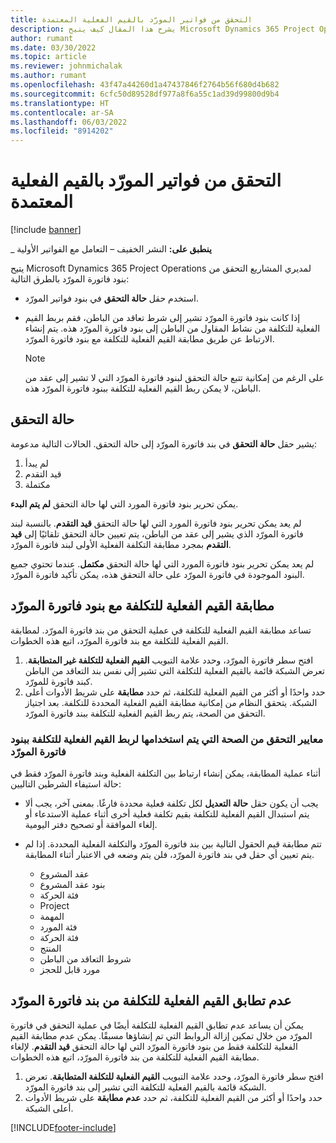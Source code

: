 ```yaml
---
title: التحقق من فواتير المورّد بالقيم الفعلية المعتمدة
description: يشرح هذا المقال كيف يتيح Microsoft Dynamics 365 Project Operations لمديري المشاريع التحقق من فواتير المورّد باستخدام القيم الفعلية التي تمت الموافقة عليها أثناء قيام المتعاقدين بالعمل والوقت المسجل، والمصروفات والمواد التي استخدمها أعضاء فريق المشروع.
author: rumant
ms.date: 03/30/2022
ms.topic: article
ms.reviewer: johnmichalak
ms.author: rumant
ms.openlocfilehash: 43f47a44260d1a47437846f2764b56f680d4b682
ms.sourcegitcommit: 6cfc50d89528df977a8f6a55c1ad39d99800d9b4
ms.translationtype: HT
ms.contentlocale: ar-SA
ms.lasthandoff: 06/03/2022
ms.locfileid: "8914202"
---
```

# <a name="verification-of-vendor-invoices-with-approved-actuals"></a>التحقق من فواتير المورّد بالقيم الفعلية المعتمدة

[!include [banner](../../includes/dataverse-preview.md)]

_ **ينطبق على:** النشر الخفيف – التعامل مع الفواتير الأولية

يتيح Microsoft Dynamics 365 Project Operations لمديري المشاريع التحقق من بنود فاتورة المورّد بالطرق التالية:

- استخدم حقل **حالة التحقق** في بنود فواتير المورّد.
- إذا كانت بنود فاتورة المورّد تشير إلى شرط تعاقد من الباطن، فقم بربط القيم الفعلية للتكلفة من نشاط المقاول من الباطن إلى بنود فاتورة المورّد هذه. يتم إنشاء الارتباط عن طريق مطابقة القيم الفعلية للتكلفة مع بنود فاتورة المورّد.

    > [!NOTE]
    > على الرغم من إمكانية تتبع حالة التحقق لبنود فاتورة المورّد التي لا تشير إلى عقد من الباطن، لا يمكن ربط القيم الفعلية للتكلفة ببنود فاتورة المورّد هذه.

## <a name="verification-status"></a>حالة التحقق

يشير حقل **حالة التحقق** في بند فاتورة المورّد إلى حالة التحقق. الحالات التالية مدعومة:

1. لم يبدأ
2. قيد التقدم
3. مكتملة

يمكن تحرير بنود فاتورة المورد التي لها حالة التحقق **لم يتم البدء**.

لم يعد يمكن تحرير بنود فاتورة المورد التي لها حالة التحقق **قيد التقدم**. بالنسبة لبند فاتورة المورّد الذي يشير إلى عقد من الباطن، يتم تعيين حالة التحقق تلقائيًا إلى **قيد التقدم** بمجرد مطابقة التكلفة الفعلية الأولى لبند فاتورة المورّد.

لم يعد يمكن تحرير بنود فاتورة المورد التي لها حالة التحقق **مكتمل**. عندما تحتوي جميع البنود الموجودة في فاتورة المورّد على حالة التحقق هذه، يمكن تأكيد فاتورة المورّد.

## <a name="match-cost-actuals-to-vendor-invoice-lines"></a>مطابقة القيم الفعلية للتكلفة مع بنود فاتورة المورّد

تساعد مطابقة القيم الفعلية للتكلفة في عملية التحقق من بند فاتورة المورّد. لمطابقة القيم الفعلية للتكلفة مع بند فاتورة المورّد، اتبع هذه الخطوات.

1. افتح سطر فاتورة المورّد، وحدد علامة التبويب **القيم الفعلية للتكلفة غير المتطابقة**. تعرض الشبكة قائمة بالقيم الفعلية للتكلفة التي تشير إلى نفس بند التعاقد من الباطن كبند فاتورة للمورّد.
2. حدد واحدًا أو أكثر من القيم الفعلية للتكلفة، ثم حدد **مطابقة** على شريط الأدوات أعلى الشبكة. يتحقق النظام من إمكانية مطابقة القيم الفعلية المحددة للتكلفة. بعد اجتياز التحقق من الصحة، يتم ربط القيم الفعلية للتكلفة ببند فاتورة المورّد.

### <a name="validation-criteria-that-are-used-to-link-cost-actuals-to-vendor-invoice-lines"></a>معايير التحقق من الصحة التي يتم استخدامها لربط القيم الفعلية للتكلفة ببنود فاتورة المورّد

أثناء عملية المطابقة، يمكن إنشاء ارتباط بين التكلفة الفعلية وبند فاتورة المورّد فقط في حالة استيفاء الشرطين التاليين:

- يجب أن يكون حقل **حالة التعديل** لكل تكلفة فعلية محددة فارغًا. بمعنى آخر، يجب ألا يتم استبدال القيم الفعلية للتكلفة بقيم تكلفة فعلية أخرى أثناء عملية الاستدعاء أو إلغاء الموافقة أو تصحيح دفتر اليومية.
- تتم مطابقة قيم الحقول التالية بين بند فاتورة المورّد والتكلفة الفعلية المحددة. إذا لم يتم تعيين أي حقل في بند فاتورة المورّد، فلن يتم وضعه في الاعتبار أثناء المطابقة.

    - عقد المشروع
    - بنود عقد المشروع
    - فئة الحركة
    - Project
    - المهمة
    - فئة المورد
    - فئة الحركة
    - المنتج 
    - شروط التعاقد من الباطن
    - مورد قابل للحجز

## <a name="unmatch-cost-actuals-from-a-vendor-invoice-line"></a>عدم تطابق القيم الفعلية للتكلفة من بند فاتورة المورّد

يمكن أن يساعد عدم تطابق القيم الفعلية للتكلفة أيضًا في عملية التحقق في فاتورة المورّد من خلال تمكين إزالة الروابط التي تم إنشاؤها مسبقًا. يمكن عدم مطابقة القيم الفعلية للتكلفة فقط من بنود فاتورة المورّد التي لها حالة التحقق **قيد التقدم**. لإلغاء مطابقة القيم الفعلية للتكلفة من بند فاتورة المورّد، اتبع هذه الخطوات.

1. افتح سطر فاتورة المورّد، وحدد علامة التبويب **القيم الفعلية للتكلفة المتطابقة**. تعرض الشبكة قائمة بالقيم الفعلية للتكلفة التي تشير إلى بند فاتورة المورّد.
2. حدد واحدًا أو أكثر من القيم الفعلية للتكلفة، ثم حدد **عدم مطابقة** على شريط الأدوات أعلى الشبكة.

[!INCLUDE[footer-include](../../includes/footer-banner.md)]
